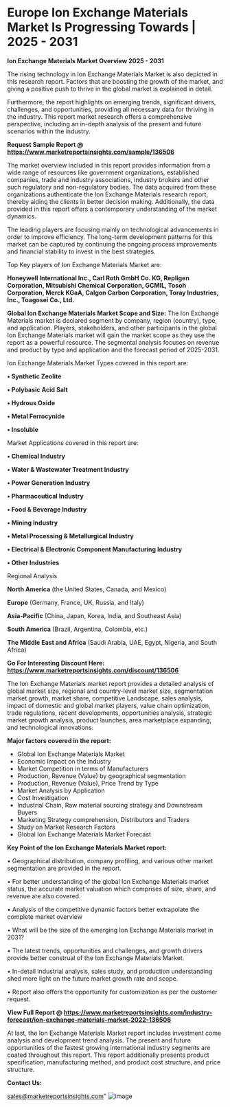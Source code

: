 # Europe Ion Exchange Materials Market Is Progressing Towards | 2025 - 2031

<Strong> Ion Exchange Materials Market Overview 2025 - 2031</strong>

The rising technology in Ion Exchange Materials Market is also depicted in this research report. Factors that are boosting the growth of the market, and giving a positive push to thrive in the global market is explained in detail.

Furthermore, the report highlights on emerging trends, significant drivers, challenges, and opportunities, providing all necessary data for thriving in the industry. This report market research offers a comprehensive perspective, including an in-depth analysis of the present and future scenarios within the industry.

<strong>Request Sample Report @ <a href=https://www.marketreportsinsights.com/sample/136506>https://www.marketreportsinsights.com/sample/136506</a></strong>

The market overview included in this report provides information from a wide range of resources like government organizations, established companies, trade and industry associations, industry brokers and other such regulatory and non-regulatory bodies. The data acquired from these organizations authenticate the Ion Exchange Materials research report, thereby aiding the clients in better decision making. Additionally, the data provided in this report offers a contemporary understanding of the market dynamics.

The leading players are focusing mainly on technological advancements in order to improve efficiency. The long-term development patterns for this market can be captured by continuing the ongoing process improvements and financial stability to invest in the best strategies.

Top Key players of Ion Exchange Materials Market are:

<strong>Honeywell International Inc., Carl Roth GmbH  Co. KG, Repligen Corporation, Mitsubishi Chemical Corporation, GCMIL, Tosoh Corporation, Merck KGaA, Calgon Carbon Corporation, Toray Industries, Inc., Toagosei Co., Ltd.</strong>

<strong><b>Global Ion Exchange Materials Market Scope and Size:</b></strong>
The Ion Exchange Materials market is declared segment by company, region (country), type, and application. Players, stakeholders, and other participants in the global Ion Exchange Materials market will gain the market scope as they use the report as a powerful resource. The segmental analysis focuses on revenue and product by type and application and the forecast period of 2025-2031.

Ion Exchange Materials Market Types covered in this report are:

<strong>• Synthetic Zeolite

• Polybasic Acid Salt

• Hydrous Oxide

• Metal Ferrocynide

• Insoluble</strong>

Market Applications covered in this report are:

<strong>• Chemical Industry

• Water & Wastewater Treatment Industry

• Power Generation Industry

• Pharmaceutical Industry

• Food & Beverage Industry

• Mining Industry

• Metal Processing & Metallurgical Industry

• Electrical & Electronic Component Manufacturing Industry

• Other Industries</strong> 

Regional Analysis

<strong>North America</strong> (the United States, Canada, and Mexico)

<strong>Europe</strong> (Germany, France, UK, Russia, and Italy)

<strong>Asia-Pacific</strong> (China, Japan, Korea, India, and Southeast Asia)

<strong>South America</strong> (Brazil, Argentina, Colombia, etc.)

<strong>The Middle East and Africa</strong> (Saudi Arabia, UAE, Egypt, Nigeria, and South Africa)

<strong>Go For Interesting Discount Here: <a href=https://www.marketreportsinsights.com/discount/136506>https://www.marketreportsinsights.com/discount/136506</a></strong>

The Ion Exchange Materials market report provides a detailed analysis of global market size, regional and country-level market size, segmentation market growth, market share, competitive Landscape, sales analysis, impact of domestic and global market players, value chain optimization, trade regulations, recent developments, opportunities analysis, strategic market growth analysis, product launches, area marketplace expanding, and technological innovations.

<strong><b>Major factors covered in the report:</b></strong>
<ul>
  <li>Global Ion Exchange Materials Market </li>
  <li>Economic Impact on the Industry</li>
  <li>Market Competition in terms of Manufacturers</li>
  <li>Production, Revenue (Value) by geographical segmentation</li>
  <li>Production, Revenue (Value), Price Trend by Type</li>
  <li>Market Analysis by Application</li>
  <li>Cost Investigation</li>
  <li>Industrial Chain, Raw material sourcing strategy and Downstream Buyers</li>
  <li>Marketing Strategy comprehension, Distributors and Traders</li>
  <li>Study on Market Research Factors</li>
  <li>Global Ion Exchange Materials Market Forecast</li>
</ul>

<strong><b>Key Point of the Ion Exchange Materials Market report:</b></strong>

• Geographical distribution, company profiling, and various other market segmentation are provided in the report.

• For better understanding of the global Ion Exchange Materials market status, the accurate market valuation which comprises of size, share, and revenue are also covered.

• Analysis of the competitive dynamic factors better extrapolate the complete market overview

• What will be the size of the emerging Ion Exchange Materials market in 2031?

• The latest trends, opportunities and challenges, and growth drivers provide better construal of the Ion Exchange Materials Market.

• In-detail industrial analysis, sales study, and production understanding shed more light on the future market growth rate and scope.

• Report also offers the opportunity for customization as per the customer request.

<strong><b>View Full Report @ <a href=https://www.marketreportsinsights.com/industry-forecast/ion-exchange-materials-market-2022-136506>https://www.marketreportsinsights.com/industry-forecast/ion-exchange-materials-market-2022-136506</a></b></strong>


At last, the Ion Exchange Materials Market report includes investment come analysis and development trend analysis. The present and future opportunities of the fastest growing international industry segments are coated throughout this report. This report additionally presents product specification, manufacturing method, and product cost structure, and price structure.

<strong>Contact Us:</strong>

sales@marketreportsinsights.com"
![image](https://github.com/user-attachments/assets/5294ed54-fcab-410c-af7c-7df15492cfb6)
